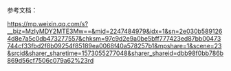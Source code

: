 参考文档：

https://mp.weixin.qq.com/s?__biz=MzIyMDY2MTE3Mw==&mid=2247484979&idx=1&sn=2e030b5891264d8e7a5c0db473277557&chksm=97c9d2e9a0be5bff777423ed87bb00473744cf33fbd2f8b09254f85189ea0068f40a578257b1&mpshare=1&scene=23&srcid&sharer_sharetime=1573055277048&sharer_shareid=dbb98f0bb786b869d56cf7506c079a62%23rd

